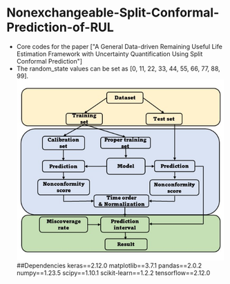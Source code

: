 # Nonexchangeable-Split-Conformal-Prediction-of-RUL
* Core codes for the paper ["A General Data-driven Remaining Useful Life Estimation Framework with Uncertainty Quantification Using Split Conformal Prediction"]
* The random_state values can be set as [0, 11, 22, 33, 44, 55, 66, 77, 88, 99].
![Framework](https://github.com/xuweijun-npuer/Nonexchangeable-Split-Conformal-Prediction-of-RUL/blob/main/figures/framework.jpg)
##Dependencies
keras==2.12.0
matplotlib==3.7.1
pandas==2.0.2
numpy==1.23.5
scipy==1.10.1
scikit-learn==1.2.2
tensorflow==2.12.0